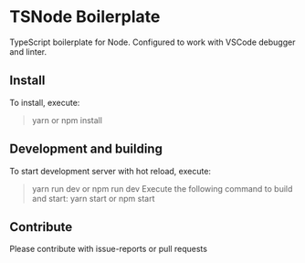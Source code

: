 # TSNode Boilerplate
TypeScript boilerplate for Node. Configured to work with VSCode debugger and linter.

## Install
To install, execute:
> yarn
or
> npm install

## Development and building
To start development server with hot reload, execute:
> yarn run dev
or
> npm run dev
Execute the following command to build and start:
> yarn start
or
> npm start

## Contribute
Please contribute with issue-reports or pull requests
